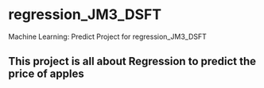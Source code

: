 # regression_JM3_DSFT
Machine Learning: Predict Project for regression_JM3_DSFT
## This project is all about Regression to predict the price of apples
